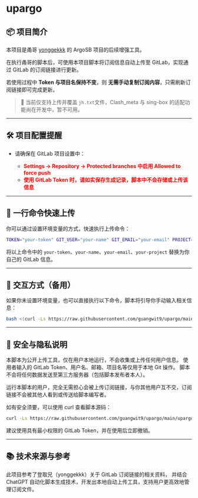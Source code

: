 # upargo

## 📦 项目简介

本项目是甬哥 [yonggekkk](https://github.com/yonggekkk) 的 ArgoSB 项目的后续增强工具。

在执行甬哥的脚本后，可使用本项目脚本将订阅信息自动上传至 GitLab，实现通过 GitLab 的订阅链接进行更新。

若使用过程中 **Token 与项目名保持不变**，则 **无需手动复制订阅内容**，只需刷新订阅链接即可完成更新。

> 🔁 当前仅支持上传并覆盖 `jh.txt`文件，Clash\_meta 与 sing-box 的适配功能尚在开发中，暂不可用。

---

## 🛠 项目配置提醒

* 请确保在 GitLab 项目设置中：

  * <b><span style="color:red;">Settings → Repository → Protected branches 中启用 Allowed to force push</span></b>
  * <b><span style="color:red;">使用 GitLab Token 时，请如实保存生成记录，脚本中不会存储或上传该信息</span></b>

---

## 🚀 一行命令快速上传

你可以通过设置环境变量的方式，快速执行上传命令：

```bash
TOKEN="your-token" GIT_USER="your-name" GIT_EMAIL="your-email" PROJECT="your-project" bash <(curl -Ls https://raw.githubusercontent.com/guangwit9/upargo/main/upargo.sh)
```

将以上命令中的 `your-token`、`your-name`、`your-email`、`your-project` 替换为你自己的 GitLab 信息。

---

## 🧪 交互方式（备用）

如果你未设置环境变量，也可以直接执行以下命令，脚本将引导你手动输入相关信息：

```bash
bash <(curl -Ls https://raw.githubusercontent.com/guangwit9/upargo/main/upargo.sh)
```

---

## 🔐 安全与隐私说明

本脚本为公开上传工具，仅在用户本地运行，不会收集或上传任何用户信息。
使用者输入的 GitLab Token、用户名、邮箱、项目名等仅用于本地 Git 操作。
脚本不会将任何数据发送至第三方服务器（包括脚本发布者本人）。

运行本脚本的用户，完全无需担心会被上传订阅链接，与你其他用户互不交，订阅链接不会被其他人看到或传送给脚本编写者。

如有安全须要，可以使用 curl 查看脚本源码：

```bash
curl -Ls https://raw.githubusercontent.com/guangwit9/upargo/main/upargo.sh | less
```

建议使用具有最小权限的 GitLab Token，并在使用后立即撤销。

---

## 📚 技术来源与参考

此项目参考了登取兄（yonggekkk）关于 GitLab 订阅链接的相关资料，
并结合 ChatGPT 自动化脚本生成技术，开发出本地自动上传工具，支持用户更高效地管理订阅文件。
